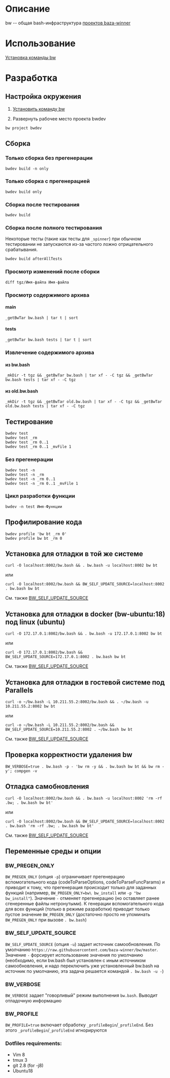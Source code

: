 
# Описание

bw -- общая bash-инфраструктура [проектов baza-winner](https://github.com/baza-winner)

# Использование

[install_bw]: https://github.com/baza-winner/bw/wiki/%D0%A3%D1%81%D1%82%D0%B0%D0%BD%D0%BE%D0%B2%D0%BA%D0%B0-%D0%BA%D0%BE%D0%BC%D0%B0%D0%BD%D0%B4%D1%8B-bw

[Установка команды bw][install_bw]

# Разработка

## Настройка окружения

1. [Установить команду bw][install_bw] 

2. Развернуть рабочее место проекта bwdev

```
bw project bwdev
```

## Сборка

### Только сборка без прегенерации

```
bwdev build -n only
```

### Только сборка с прегенерацией

```
bwdev build only
```

### Cборка после тестирования

```
bwdev build
```

### Сборка после полного тестирования

Некоторые тесты (такие как тесты для `_spinner`) при обычном тестировании не запускаются из-за частого ложно отрицательного срабатывания. 

```
bwdev build afterAllTests
```

### Просмотр изменений после сборки

```
diff tgz/Имя-файла Имя-файла
```

### Просмотр содержимого архива

#### main

```
_getBwTar bw.bash | tar t | sort
```

#### tests

```
_getBwTar bw.bash tests | tar t | sort
```

### Извлечение содержимого архива

#### из bw.bash

```
_mkDir -t tgz && _getBwTar bw.bash | tar xf - -C tgz && _getBwTar bw.bash tests | tar xf - -C tgz
```

#### из old.bw.bash

```
_mkDir -t tgz && _getBwTar old.bw.bash | tar xf - -C tgz && _getBwTar old.bw.bash tests | tar xf - -C tgz
```

## Тестирование

```
bwdev test
bwdev test _rm
bwdev test _rm 0..1
bwdev test _rm 0..1 _mvFile 1
```

### Без прегенерации

```
bwdev test -n 
bwdev test -n _rm
bwdev test -n _rm 0..1
bwdev test -n _rm 0..1 _mvFile 1
```

### Цикл разработки функции

```
bwdev -n test Имя-Функции
```

## Профилирование кода

```
bwdev profile 'bw bt _rm 0'
bwdev profile bw bt _rm 0
```

## Установка для отладки в той же системе

```
curl -O localhost:8002/bw.bash && . bw.bash -u localhost:8002 bw bt
```

или

```
curl -O localhost:8002/bw.bash && BW_SELF_UPDATE_SOURCE=localhost:8002 . bw.bash bw bt
```

См. также [BW_SELF_UPDATE_SOURCE](#bw_self_update_source)

## Установка для отладки в docker (bw-ubuntu:18) под linux (ubuntu)

```
curl -O 172.17.0.1:8002/bw.bash && . bw.bash -u 172.17.0.1:8002 bw bt
```

или

```
curl -O 172.17.0.1:8002/bw.bash && BW_SELF_UPDATE_SOURCE=172.17.0.1:8002 . bw.bash bw bt
```

См. также [BW_SELF_UPDATE_SOURCE](#bw_self_update_source)

## Установка для отладки в гостевой системе под Parallels

```
curl -o ~/bw.bash -L 10.211.55.2:8002/bw.bash && . ~/bw.bash -u 10.211.55.2:8002 bw bt
```

или

```
curl -o ~/bw.bash -L 10.211.55.2:8002/bw.bash && BW_SELF_UPDATE_SOURCE=10.211.55.2:8002 . ~/bw.bash bw bt
```

См. также [BW_SELF_UPDATE_SOURCE](#bw_self_update_source)

## Проверка корректности удаления bw

```
BW_VERBOSE=true . bw.bash -p - 'bw rm -y && . bw.bash bw bt && bw rm -y'; compgen -v
```

## Отладка самобновления

```
curl -O localhost:8002/bw.bash && . bw.bash -u localhost:8002 'rm -rf .bw; . bw.bash bw bt'
```

или

```
curl -O localhost:8002/bw.bash && BW_SELF_UPDATE_SOURCE=localhost:8002 . bw.bash 'rm -rf .bw; . bw.bash bw bt'
```

См. также [BW_SELF_UPDATE_SOURCE](#bw_self_update_source)

## Переменные среды и опции

### BW_PREGEN_ONLY

`BW_PREGEN_ONLY` (опция `-p`) ограничивает прегенерацию вспомогательного кода (codeToParseOptions, codeToParseFuncParams) и приводит к тому, что прегенерация происходит только для заданных функций (например, `BW_PREGEN_ONLY=bw\ bw_install` или `-p "bw bw_install"`). Значение `-` отменяет прегенерацию (но оставляет ранее сгенеренные файлы нетронутыми). К генерации вспомогательного кода для всех функций (только в режиме разработки) приводит только пустое значение `BW_PREGEN_ONLY` (достаточно просто не упоминать `BW_PREGEN_ONLY` при вызове `. bw.bash`)

### BW_SELF_UPDATE_SOURCE

`BW_SELF_UPDATE_SOURCE` (опция `-u`) задает источник самообновления. По умолчанию `https://raw.githubusercontent.com/baza-winner/bw/master`.
Значение `-` форсирует использование значения по умолчанию (необходимо, если bw.bash был установлен с иным источником самообновления, и надо переключить уже установленный bw.bash на источник по умолчанию, эта задача решается командой `. bw.bash -u -`)

### BW_VERBOSE

`BW_VERBOSE` задает "говорливый" режим выполнения `bw.bash`. Выводит отладочную информацию

### BW_PROFILE

`BW_PROFILE=true` включает обработку `_profileBegin`/`_profileEnd`. Без этого `_profileBegin`/`_profileEnd` игнорируются

### Dotfiles requirements:

- Vim 8
- tmux 3
- git 2.8 (for -j8)
- Ubuntu18




